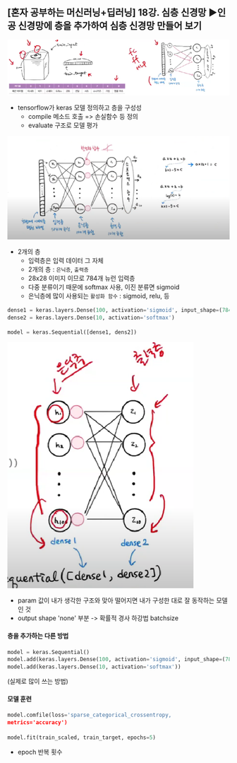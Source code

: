 ## [혼자 공부하는 머신러닝+딥러닝] 18강. 심층 신경망 ▶️인공 신경망에 층을 추가하여 심층 신경망 만들어 보기


![image](../img/img1.png)

- tensorflow가 keras 모델 정의하고 층을 구성성
    - compile 메소드 호출 => 손실함수 등 정의
    - evaluate 구조로 모델 평가 

![image](../img/img2.png)
- 2개의 층
    - 입력층은 입력 데이터 그 자체
    - 2개의 층 : `은닉층`, `출력층` 
    - 28x28 이미지 이므로 784개 뉴런 입력층
    - 다중 분류이기 때문에 softmax 사용, 이진 분류면 sigmoid 
    - 은닉층에 많이 사용되는 `활성화 함수` : sigmoid, relu, 등

```py
dense1 = keras.layers.Dense(100, activation='sigmoid', input_shape=(784,))
dense2 = keras.layers.Dense(10, activation='softmax')

model = keras.Sequential([dense1, dens2])
```
![image](../img/img3.png)
- param 값이 내가 생각한 구조와 맞아 떨어지면 내가 구성한 대로 잘 동작하는 모델인 것
- output shape 'none' 부분 -> 확률적 경사 하강법 batchsize

#### 층을 추가하는 다른 방법
```py
model = keras.Sequential()
model.add(keras.layers.Dense(100, activation='sigmoid', input_shape=(784,)))
model.add(keras.layers.Dense(10, activation='softmax'))
```
(실제로 많이 쓰는 방법)

#### 모델 훈련
```py
model.comfile(loss='sparse_categorical_crossentropy, 
metrics='accuracy')

model.fit(train_scaled, train_target, epochs=5)
```
- epoch 반복 횟수
